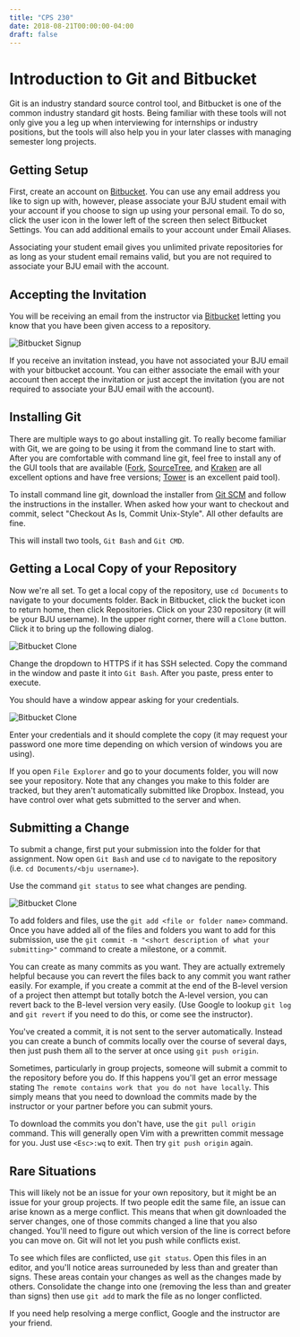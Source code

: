 ```yaml
---
title: "CPS 230"
date: 2018-08-21T00:00:00-04:00
draft: false
---
```


# Introduction to Git and Bitbucket

Git is an industry standard source control tool, and Bitbucket is one of the common industry standard git hosts.  Being familiar with these tools will not only give you a leg up when interviewing for internships or industry positions, but the tools will also help you in your later classes with managing semester long projects.

## Getting Setup

First, create an account on [Bitbucket](https://bitbucket.org).  You can use any email address you like to sign up with, however, please associate your BJU student email with your account if you choose to sign up using your personal email.  To do so, click the user icon in the lower left of the screen then select Bitbucket Settings.  You can add additional emails to your account under Email Aliases.

Associating your student email gives you unlimited private repositories for as long as your student email remains valid, but you are not required to associate your BJU email with the account.

## Accepting the Invitation

You will be receiving an email from the instructor via [Bitbucket](https://bitbucket.org) letting you know that you have been given access to a repository.

![Bitbucket Signup](/bju/cps230/info/bitbucket-git-images/signup.png)

If you receive an invitation instead, you have not associated your BJU email with your bitbucket account. You can either associate the email with your account then accept the invitation or just accept the invitation (you are not required to associate your BJU email with the account).

## Installing Git

There are multiple ways to go about installing git.  To really become familiar with Git, we are going to be using it from the command line to start with.  After you are comfortable with command line git, feel free to install any of the GUI tools that are available ([Fork](https://git-fork.com/), [SourceTree](https://www.sourcetreeapp.com/), and [Kraken](https://www.gitkraken.com/) are all excellent options and have free versions; [Tower](https://www.git-tower.com/windows) is an excellent paid tool).

To install command line git, download the installer from [Git SCM](https://git-scm.com/) and follow the instructions in the installer.  When asked how your want to checkout and commit, select "Checkout As Is, Commit Unix-Style". All other defaults are fine.

This will install two tools, `Git Bash` and `Git CMD`.

## Getting a Local Copy of your Repository

Now we're all set.  To get a local copy of the repository, use `cd Documents` to navigate to your documents folder. Back in Bitbucket, click the bucket icon to return home, then click Repositories.  Click on your 230 repository (it will be your BJU username).  In the upper right corner, there will a `Clone` button.  Click it to bring up the following dialog.

![Bitbucket Clone](/bju/cps230/info/bitbucket-git-images/dialog.png)

Change the dropdown to HTTPS if it has SSH selected. Copy the command in the window and paste it into `Git Bash`.  After you paste, press enter to execute.

You should have a window appear asking for your credentials.

![Bitbucket Clone](/bju/cps230/info/bitbucket-git-images/credentials.png)

Enter your credentials and it should complete the copy (it may request your password one more time depending on which version of windows you are using).

If you open `File Explorer` and go to your documents folder, you will now see your repository.  Note that any changes you make to this folder are tracked, but they aren't automatically submitted like Dropbox.  Instead, you have control over what gets submitted to the server and when.

## Submitting a Change

To submit a change, first put your submission into the folder for that assignment.  Now open `Git Bash` and use `cd` to navigate to the repository (i.e. `cd Documents/<bju username>`).

Use the command `git status` to see what changes are pending.

![Bitbucket Clone](/bju/cps230/info/bitbucket-git-images/pending.png)

To add folders and files, use the `git add <file or folder name>` command.  Once you have added all of the files and folders you want to add for this submission, use the `git commit -m "<short description of what your submitting>"` command to create a milestone, or a commit.

You can create as many commits as you want.  They are actually extremely helpful because you can revert the files back to any commit you want rather easily.  For example, if you create a commit at the end of the B-level version of a project then attempt but totally botch the A-level version, you can revert back to the B-level version very easily. (Use Google to lookup `git log` and `git revert` if you need to do this, or come see the instructor).

You've created a commit, it is not sent to the server automatically.  Instead you can create a bunch of commits locally over the course of several days, then just push them all to the server at once using `git push origin`.

Sometimes, particularly in group projects, someone will submit a commit to the repository before you do.  If this happens you'll get an error message stating `The remote contains work that you do not have locally`.  This simply means that you need to download the commits made by the instructor or your partner before you can submit yours.

To download the commits you don't have, use the `git pull origin` command.  This will generally open Vim with a prewritten commit message for you.  Just use `<Esc>:wq` to exit.  Then try `git push origin` again.

## Rare Situations

This will likely not be an issue for your own repository, but it might be an issue for your group projects.  If two people edit the same file, an issue can arise known as a merge conflict.  This means that when git downloaded the server changes, one of those commits changed a line that you also changed.  You'll need to figure out which version of the line is correct before you can move on.  Git will not let you push while conflicts exist.

To see which files are conflicted, use `git status`.  Open this files in an editor, and you'll notice areas surrouneded by less than and greater than signs.  These areas contain your changes as well as the changes made by others.  Consolidate the change into one (removing the less than and greater than signs) then use `git add` to mark the file as no longer conflicted.

If you need help resolving a merge conflict, Google and the instructor are your friend.